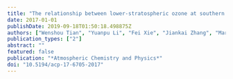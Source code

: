 ```yaml
---
title: "The relationship between lower-stratospheric ozone at southern high latitudes and sea surface temperature in the East Asian marginal seas in austral spring"
date: 2017-01-01
publishDate: 2019-09-18T01:50:18.498875Z
authors: ["Wenshou Tian", "Yuanpu Li", "Fei Xie", "Jiankai Zhang", "Martyn P Chipperfield", "Wuhu Feng", "Yongyun Hu", "Sen Zhao", "Xin Zhou", "Yun Yang", "Xuan Ma"]
publication_types: ["2"]
abstract: ""
featured: false
publication: "*Atmospheric Chemistry and Physics*"
doi: "10.5194/acp-17-6705-2017"
---
```


